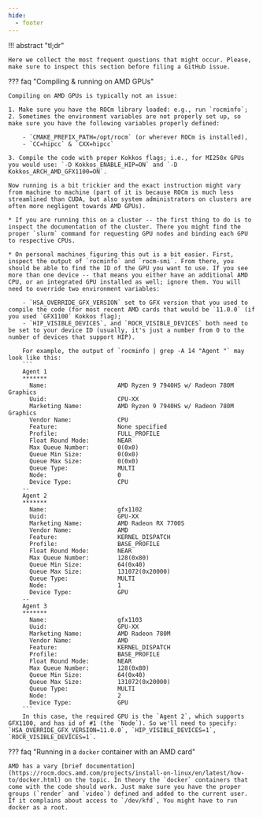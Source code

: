 ```yaml
---
hide:
  - footer
---
```


!!! abstract "tl;dr"

    Here we collect the most frequent questions that might occur. Please, make sure to inspect this section before filing a GitHub issue.


??? faq "Compiling & running on AMD GPUs"
    
    Compiling on AMD GPUs is typically not an issue: 

    1. Make sure you have the ROCm library loaded: e.g., run `rocminfo`;
    2. Sometimes the environment variables are not properly set up, so make sure you have the following variables properly defined: 

        - `CMAKE_PREFIX_PATH=/opt/rocm` (or wherever ROCm is installed),
        - `CC=hipcc` & `CXX=hipcc`
    
    3. Compile the code with proper Kokkos flags; i.e., for MI250x GPUs you would use: `-D Kokkos_ENABLE_HIP=ON` and `-D Kokkos_ARCH_AMD_GFX1100=ON`.

    Now running is a bit trickier and the exact instruction might vary from machine to machine (part of it is because ROCm is much less streamlined than CUDA, but also system administrators on clusters are often more negligent towards AMD GPUs). 
    
    * If you are running this on a cluster -- the first thing to do is to inspect the documentation of the cluster. There you might find the proper `slurm` command for requesting GPU nodes and binding each GPU to respective CPUs. 

    * On personal machines figuring this out is a bit easier. First, inspect the output of `rocminfo` and `rocm-smi`. From there, you should be able to find the ID of the GPU you want to use. If you see more than one device -- that means you either have an additional AMD CPU, or an integrated GPU installed as well; ignore them. You will need to override two environment variables:
    
        - `HSA_OVERRIDE_GFX_VERSION` set to GFX version that you used to compile the code (for most recent AMD cards that would be `11.0.0` (if you used `GFX1100` Kokkos flag);
        - `HIP_VISIBLE_DEVICES`, and `ROCR_VISIBLE_DEVICES` both need to be set to your device ID (usually, it's just a number from 0 to the number of devices that support HIP).

        For example, the output of `rocminfo | grep -A 14 "Agent "` may look like this:
        ```
        Agent 1                  
        *******                  
          Name:                    AMD Ryzen 9 7940HS w/ Radeon 780M Graphics
          Uuid:                    CPU-XX                             
          Marketing Name:          AMD Ryzen 9 7940HS w/ Radeon 780M Graphics
          Vendor Name:             CPU                                
          Feature:                 None specified                     
          Profile:                 FULL_PROFILE                       
          Float Round Mode:        NEAR                               
          Max Queue Number:        0(0x0)                             
          Queue Min Size:          0(0x0)                             
          Queue Max Size:          0(0x0)                             
          Queue Type:              MULTI                              
          Node:                    0                                  
          Device Type:             CPU                                
        --
        Agent 2                  
        *******                  
          Name:                    gfx1102                            
          Uuid:                    GPU-XX                             
          Marketing Name:          AMD Radeon RX 7700S                
          Vendor Name:             AMD                                
          Feature:                 KERNEL_DISPATCH                    
          Profile:                 BASE_PROFILE                       
          Float Round Mode:        NEAR                               
          Max Queue Number:        128(0x80)                          
          Queue Min Size:          64(0x40)                           
          Queue Max Size:          131072(0x20000)                    
          Queue Type:              MULTI                              
          Node:                    1                                  
          Device Type:             GPU                                
        --
        Agent 3                  
        *******                  
          Name:                    gfx1103                            
          Uuid:                    GPU-XX                             
          Marketing Name:          AMD Radeon 780M                    
          Vendor Name:             AMD                                
          Feature:                 KERNEL_DISPATCH                    
          Profile:                 BASE_PROFILE                       
          Float Round Mode:        NEAR                               
          Max Queue Number:        128(0x80)                          
          Queue Min Size:          64(0x40)                           
          Queue Max Size:          131072(0x20000)                    
          Queue Type:              MULTI                              
          Node:                    2                                  
          Device Type:             GPU
        ```
        In this case, the required GPU is the `Agent 2`, which supports GFX1100, and has id of #1 (the `Node`). So we'll need to specify: `HSA_OVERRIDE_GFX_VERSION=11.0.0`, `HIP_VISIBLE_DEVICES=1`, `ROCR_VISIBLE_DEVICES=1`.


??? faq "Running in a `docker` container with an AMD card"

    AMD has a vary [brief documentation](https://rocm.docs.amd.com/projects/install-on-linux/en/latest/how-to/docker.html) on the topic. In theory the `docker` containers that come with the code should work. Just make sure you have the proper groups (`render` and `video`) defined and added to the current user. If it complains about access to `/dev/kfd`, You might have to run docker as a root.
